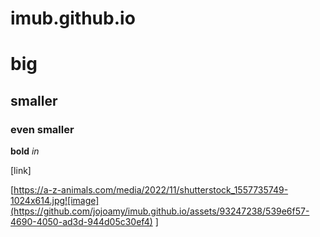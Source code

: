 # imub.github.io

# big
## smaller
### even smaller

**bold**
*in*

[link]

[https://a-z-animals.com/media/2022/11/shutterstock_1557735749-1024x614.jpg![image](https://github.com/jojoamy/imub.github.io/assets/93247238/539e6f57-4690-4050-ad3d-944d05c30ef4)
]
